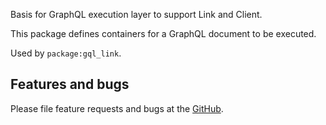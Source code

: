 Basis for GraphQL execution layer to support Link and Client.

This package defines containers for a GraphQL document to be executed.

Used by `package:gql_link`.

## Features and bugs

Please file feature requests and bugs at the [GitHub][tracker].

[tracker]: https://github.com/gql-dart/gql/issues
